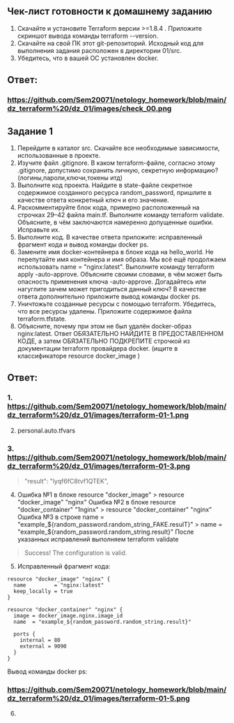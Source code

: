 ## Чек-лист готовности к домашнему заданию
1. Скачайте и установите Terraform версии >=1.8.4 . Приложите скриншот вывода команды terraform --version.
2. Скачайте на свой ПК этот git-репозиторий. Исходный код для выполнения задания расположен в директории 01/src.
3. Убедитесь, что в вашей ОС установлен docker.

## Ответ:
### https://github.com/Sem20071/netology_homework/blob/main/dz_terraform%20/dz_01/images/check_00.png


## Задание 1
1. Перейдите в каталог src. Скачайте все необходимые зависимости, использованные в проекте.
2. Изучите файл .gitignore. В каком terraform-файле, согласно этому .gitignore, допустимо сохранить личную, секретную информацию?(логины,пароли,ключи,токены итд)
3. Выполните код проекта. Найдите в state-файле секретное содержимое созданного ресурса random_password, пришлите в качестве ответа конкретный ключ и его значение.
4. Раскомментируйте блок кода, примерно расположенный на строчках 29–42 файла main.tf. Выполните команду terraform validate. Объясните, в чём заключаются намеренно допущенные ошибки. Исправьте их.
5. Выполните код. В качестве ответа приложите: исправленный фрагмент кода и вывод команды docker ps.
6. Замените имя docker-контейнера в блоке кода на hello_world. Не перепутайте имя контейнера и имя образа. Мы всё ещё продолжаем использовать name = "nginx:latest". Выполните команду terraform apply -auto-approve. Объясните     своими словами, в чём может быть опасность применения ключа -auto-approve. Догадайтесь или нагуглите зачем может пригодиться данный ключ? В качестве ответа дополнительно приложите вывод команды docker ps.
7. Уничтожьте созданные ресурсы с помощью terraform. Убедитесь, что все ресурсы удалены. Приложите содержимое файла terraform.tfstate.
8. Объясните, почему при этом не был удалён docker-образ nginx:latest. Ответ ОБЯЗАТЕЛЬНО НАЙДИТЕ В ПРЕДОСТАВЛЕННОМ КОДЕ, а затем ОБЯЗАТЕЛЬНО ПОДКРЕПИТЕ строчкой из документации terraform провайдера docker. (ищите в              классификаторе resource docker_image )

## Ответ:
### 1. https://github.com/Sem20071/netology_homework/blob/main/dz_terraform%20/dz_01/images/terraform-01-1.png
2. personal.auto.tfvars
### 3. https://github.com/Sem20071/netology_homework/blob/main/dz_terraform%20/dz_01/images/terraform-01-3.png
  > "result": "lyqf6fC8tvf1QTEK",

4.  Ошибка №1 в блоке resource "docker_image" > resource "docker_image" "nginx"
    Ошибка №2 в блоке resource "docker_container" "1nginx" > resource "docker_container" "nginx"
    Ошибка №3 в строке name  = "example_${random_password.random_string_FAKE.resulT}" > name  = "example_${random_password.random_string.result}"
    После указанных исправлений выполняем terraform validate
  > Success! The configuration is valid.
5. Исправленный фрагмент кода:
```
resource "docker_image" "nginx" {
  name         = "nginx:latest"
  keep_locally = true
}

resource "docker_container" "nginx" {
  image = docker_image.nginx.image_id
  name  = "example_${random_password.random_string.result}"

  ports {
    internal = 80
    external = 9090
  }
}
```
Вывод команды docker ps:
### https://github.com/Sem20071/netology_homework/blob/main/dz_terraform%20/dz_01/images/terraform-01-5.png

6. 
